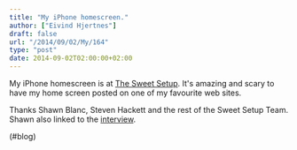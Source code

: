 ```yaml
---
title: "My iPhone homescreen."
author: ["Eivind Hjertnes"]
draft: false
url: "/2014/09/02/My/164"
type: "post"
date: 2014-09-02T02:00:00+02:00
---
```


My iPhone homescreen is at
[The
Sweet Setup](http://thesweetsetup.com/eivind-hjertnes-sweet-iphone-setup/). It's amazing and scary to have my home screen posted on
one of my favourite web sites.

Thanks Shawn Blanc, Steven Hackett and the rest of the Sweet Setup Team.
Shawn also linked to the
[interview](http://shawnblanc.net/2014/09/eivind-hjertnes-iphone-setup/).

(#blog)
